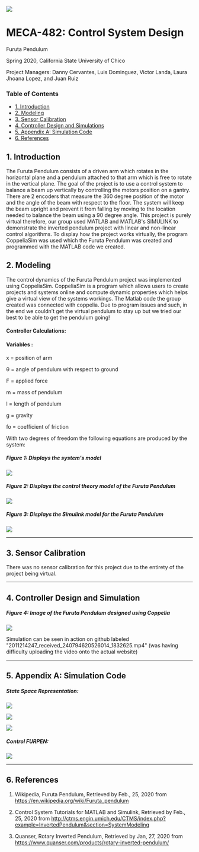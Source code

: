 ![](chicostateeng.png)
# MECA-482: Control System Design

Furuta Pendulum

Spring 2020, California State University of Chico

Project Managers: Danny Cervantes, Luis Dominguez, Victor Landa, Laura Jhoana Lopez, and Juan Ruiz 

### Table of Contents
- [1. Introduction](#1-Introduction)
- [2. Modeling](#2-Modeling)
- [3. Sensor Calibration](#3-Sensor_Calibration)
- [4. Controller Design and Simulations](#4-Controller_Design_and_Simulations)
- [5. Appendix A: Simulation Code](#5-Appendix_A:_Simulation_Code)
- [6. References](#6-References)

## 1. Introduction
The Furuta Pendulum consists of a driven arm which rotates in the horizontal plane and a pendulum attached to that arm which is free to rotate in the vertical plane. The goal of the project is to use a control system to balance a beam up vertically by controlling the motors position on a gantry. There are 2 encoders that measure the 360 degree position of the motor and the angle of the beam with respect to the floor. The system will keep the beam upright and prevent it from falling by moving to the location needed to balance the beam using a 90 degree angle. This project is purely virtual therefore, our group used MATLAB and MATLAB's SIMULINK to demonstrate the inverted pendulum project with linear and non-linear control algorithms. To display how the project works virtually, the program CoppeliaSim was used which the Furuta Pendulum was created and programmed with the MATLAB code we created.

## 2. Modeling

The control dynamics of the Furuta Pendulum project was implemented using CoppeliaSim. CoppeliaSim is a program which allows users to create projects and systems online and compute dynamic properties which helps give a virtual view of the systems workings.
The Matlab code the group created was connected with coppelia. Due to program issues and such, in the end we couldn’t get the virtual pendulum to stay up but we tried our best to be able to get the pendulum going!

#### Controller Calculations:

#### Variables :
	
x = position of arm

θ = angle of pendulum with respect to ground

F = applied force

m = mass of pendulum

l = length of pendulum 

g = gravity

fo = coefficient of friction

With two degrees of freedom the following equations are produced by the system:

##### Figure 1: Displays the system's model

![](meca482pendulumpicof%20modeling.JPG)


##### Figure 2: Displays the control theory model of the Furuta Pendulum

![](meca482controltheorymodel.JPG)

##### Figure 3: Displays the Simulink model for the Furuta Pendulum
![](Simulink%20model%20image.JPG)

----------------------------------------------------------------------------------
## 3. Sensor Calibration
There was no sensor calibration for this project due to the entirety of the project being virtual.

-----------------------------------------------------------------------------------------------------
## 4. Controller Design and Simulation

##### Figure 4: Image of the Furuta Pendulum designed using Coppelia

![](Meca482%20coppelia%20pic.JPG)

Simulation can be seen in action on github labeled "2011214247_received_240794620526014_1832625.mp4" (was having difficulty uploading the video onto the actual website)

-----------------------------------------------------------------------------------------------------

## 5. Appendix A: Simulation Code

##### State Space Representation:
![](StateSpaceRep_.JPG)

![](state%20space%20representation%20code%20continued.JPG)

![](state%20space%20representation%20code%20continued%20part%203.JPG)

##### Control FURPEN:
![](Control_FURPEN_.JPG)

--------------------------------------------------
## 6. References
1. Wikipedia, Furuta Pendulum, Retrieved by Feb., 25, 2020 from
https://en.wikipedia.org/wiki/Furuta_pendulum

2. Control System Tutorials for MATLAB and Simulink, Retrieved by Feb., 25, 2020 from
http://ctms.engin.umich.edu/CTMS/index.php?example=InvertedPendulum&section=SystemModeling

3.  Quanser, Rotary Inverted Pendulum, Retrieved by Jan, 27, 2020 from
https://www.quanser.com/products/rotary-inverted-pendulum/





